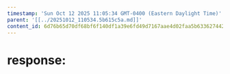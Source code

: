 ```yaml
---
timestamp: 'Sun Oct 12 2025 11:05:34 GMT-0400 (Eastern Daylight Time)'
parent: '[[../20251012_110534.5b615c5a.md]]'
content_id: 6d76b65d70df68bf6f140df1a39e6fd49d7167aae4d02faa5b63362744266256
---
```


# response:
